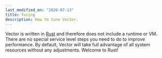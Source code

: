 ```yaml
---
last_modified_on: "2020-07-13"
title: Tuning
description: How to tune Vector.
---
```


Vector is written in [Rust][urls.rust] and therefore does not include a runtime
or VM. There are no special service level steps you need to do to improve
performance. By default, Vector will take full advantage of all system
resources without any adjustments. Welcome to Rust!

[urls.rust]: https://www.rust-lang.org/
